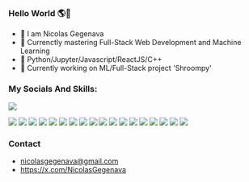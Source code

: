 ### Hello World 🌎👋

- 👋 I am Nicolas Gegenava
- 📖 Currenctly mastering Full-Stack Web Development and Machine Learning
- 💬 Python/Jupyter/Javascript/ReactJS/C++
- 🔭 Currently working on ML/Full-Stack project 'Shroompy'

### My Socials And Skills:

<img src="https://www.codewars.com/users/GegenavaNika/badges/large">


<img src="https://img.shields.io/badge/Codeforces-445f9d?style=for-the-badge&logo=Codeforces&logoColor=white"> <img src="https://img.shields.io/badge/LinkedIn-0077B5?style=for-the-badge&logo=linkedin&logoColor=white"> 
<img src="https://img.shields.io/badge/Kaggle-20BEFF?style=for-the-badge&logo=Kaggle&logoColor=white"> <img src="https://img.shields.io/badge/Codewars-B1361E?style=for-the-badge&logo=Codewars&logoColor=white"> 
<img src="https://img.shields.io/badge/Ubuntu-E95420?style=for-the-badge&logo=ubuntu&logoColor=white"> <img src="https://img.shields.io/badge/Python-3776AB?style=for-the-badge&logo=python&logoColor=white"> 
<img src="https://img.shields.io/badge/HTML5-E34F26?style=for-the-badge&logo=html5&logoColor=white"> <img src="https://img.shields.io/badge/CSS3-1572B6?style=for-the-badge&logo=css3&logoColor=white"> 
<img src="https://img.shields.io/badge/JavaScript-323330?style=for-the-badge&logo=javascript&logoColor=F7DF1E"> <img src="https://img.shields.io/badge/C%2B%2B-00599C?style=for-the-badge&logo=c%2B%2B&logoColor=white"> 
<img src="https://img.shields.io/badge/React-20232A?style=for-the-badge&logo=react&logoColor=61DAFB"> <img src="https://img.shields.io/badge/React_Native-20232A?style=for-the-badge&logo=react&logoColor=61DAFB"> 
<img src="https://img.shields.io/badge/Bootstrap-563D7C?style=for-the-badge&logo=bootstrap&logoColor=white"> <img src="https://img.shields.io/badge/Django-092E20?style=for-the-badge&logo=django&logoColor=white"> 
<img src="https://img.shields.io/badge/MongoDB-4EA94B?style=for-the-badge&logo=mongodb&logoColor=white"> <img src="https://img.shields.io/badge/Node.js-43853D?style=for-the-badge&logo=node.js&logoColor=white">
<img src="https://img.shields.io/badge/TensorFlow-FF6F00?style=for-the-badge&logo=tensorflow&logoColor=white"> <img src="https://img.shields.io/badge/Binance-FCD535?style=for-the-badge&logo=binance&logoColor=white">


### Contact

- nicolasgegenava@gmail.com
- https://x.com/NicolasGegenava




<!---
NicolasGegenava/NicolasGegenava is a ✨ special ✨ repository because its `README.md` (this file) appears on your GitHub profile.
You can click the Preview link to take a look at your changes.
--->
